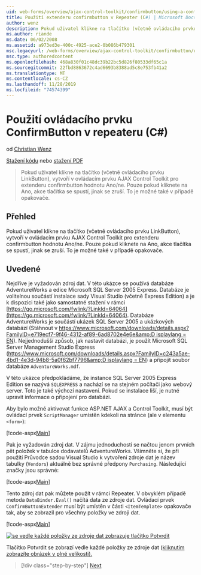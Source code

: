 ```yaml
---
uid: web-forms/overview/ajax-control-toolkit/confirmbutton/using-a-confirmbutton-in-a-repeater-cs
title: Použití extenderu confirmbutton v Repeater (C#) | Microsoft Docs
author: wenz
description: Pokud uživatel klikne na tlačítko (včetně ovládacího prvku LinkButton), vytvoří v ovládacím prvku AJAX Control Toolkit pro extenderu confirmbutton hodnotu Ano/ne. Pouze pokud ano...
ms.author: riande
ms.date: 06/02/2008
ms.assetid: a973ed3e-400c-4925-ace2-0b086b479301
msc.legacyurl: /web-forms/overview/ajax-control-toolkit/confirmbutton/using-a-confirmbutton-in-a-repeater-cs
msc.type: authoredcontent
ms.openlocfilehash: 468a830f01c48dc39b22bc5d826f80533df65c1a
ms.sourcegitcommit: 22fbd8863672c4ad6693b8388ad5c8e753fb41a2
ms.translationtype: MT
ms.contentlocale: cs-CZ
ms.lasthandoff: 11/28/2019
ms.locfileid: "74574399"
---
```

# <a name="using-a-confirmbutton-in-a-repeater-c"></a>Použití ovládacího prvku ConfirmButton v repeateru (C#)

od [Christian Wenz](https://github.com/wenz)

[Stažení kódu](https://download.microsoft.com/download/8/6/d/86dea6c6-bb92-4fa6-aa14-f8c0f82100f5/ConfirmButton1.cs.zip) nebo [stažení PDF](https://download.microsoft.com/download/b/6/a/b6ae89ee-df69-4c87-9bfb-ad1eb2b23373/confirmbutton1CS.pdf)

> Pokud uživatel klikne na tlačítko (včetně ovládacího prvku LinkButton), vytvoří v ovládacím prvku AJAX Control Toolkit pro extenderu confirmbutton hodnotu Ano/ne. Pouze pokud kliknete na Ano, akce tlačítka se spustí, jinak se zruší. To je možné také v případě opakovače.

## <a name="overview"></a>Přehled

Pokud uživatel klikne na tlačítko (včetně ovládacího prvku LinkButton), vytvoří v ovládacím prvku AJAX Control Toolkit pro extenderu confirmbutton hodnotu Ano/ne. Pouze pokud kliknete na Ano, akce tlačítka se spustí, jinak se zruší. To je možné také v případě opakovače.

## <a name="steps"></a>Uvedené

Nejdříve je vyžadován zdroj dat. V této ukázce se používá databáze AdventureWorks a edice Microsoft SQL Server 2005 Express. Databáze je volitelnou součástí instalace sady Visual Studio (včetně Express Edition) a je k dispozici také jako samostatné stažení v rámci [https://go.microsoft.com/fwlink/?LinkId=64064](https://go.microsoft.com/fwlink/?LinkId=64064). Databáze AdventureWorks je součástí ukázek SQL Server 2005 a ukázkových databází (Stáhnout v [https://www.microsoft.com/downloads/details.aspx?FamilyID=e719ecf7-9f46-4312-af89-6ad8702e4e6e&amp;D isplaylang = EN](https://www.microsoft.com/downloads/details.aspx?FamilyID=e719ecf7-9f46-4312-af89-6ad8702e4e6e&amp;DisplayLang=en)). Nejjednodušší způsob, jak nastavit databázi, je použít Microsoft SQL Server Management Studio Express ([https://www.microsoft.com/downloads/details.aspx?FamilyID=c243a5ae-4bd1-4e3d-94b8-5a0f62bf7796&amp;D isplaylang = EN](https://www.microsoft.com/downloads/details.aspx?FamilyID=c243a5ae-4bd1-4e3d-94b8-5a0f62bf7796&amp;DisplayLang=en)) a připojit soubor databáze `AdventureWorks.mdf`.

V této ukázce předpokládáme, že instance SQL Server 2005 Express Edition se nazývá `SQLEXPRESS` a nachází se na stejném počítači jako webový server. Toto je také výchozí nastavení. Pokud se instalace liší, je nutné upravit informace o připojení pro databázi.

Aby bylo možné aktivovat funkce ASP.NET AJAX a Control Toolkit, musí být ovládací prvek `ScriptManager` umístěn kdekoli na stránce (ale v elementu `<form>`):

[!code-aspx[Main](using-a-confirmbutton-in-a-repeater-cs/samples/sample1.aspx)]

Pak je vyžadován zdroj dat. V zájmu jednoduchosti se načtou jenom prvních pět položek v tabulce dodavatelů AdventureWorks. Všimněte si, že při použití Průvodce sadou Visual Studio k vytvoření zdroje dat je název tabulky (`Vendors`) aktuálně bez správné předpony `Purchasing`. Následující značky jsou správné:

[!code-aspx[Main](using-a-confirmbutton-in-a-repeater-cs/samples/sample2.aspx)]

Tento zdroj dat pak můžete použít v rámci Repeater. V obvyklém případě metoda `DataBinder.Eval()` načítá data ze zdroje dat. Ovládací prvek `ConfirmButtonExtender` musí být umístěn v části `<ItemTemplate>` opakovače tak, aby se zobrazil pro všechny položky ve zdroji dat.

[!code-aspx[Main](using-a-confirmbutton-in-a-repeater-cs/samples/sample3.aspx)]

[![se vedle každé položky ze zdroje dat zobrazuje tlačítko Potvrdit](using-a-confirmbutton-in-a-repeater-cs/_static/image2.png)](using-a-confirmbutton-in-a-repeater-cs/_static/image1.png)

Tlačítko Potvrdit se zobrazí vedle každé položky ze zdroje dat ([kliknutím zobrazíte obrázek v plné velikosti).](using-a-confirmbutton-in-a-repeater-cs/_static/image3.png)

> [!div class="step-by-step"]
> [Next](using-a-confirmbutton-in-a-repeater-vb.md)
